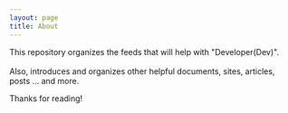 ```yaml
---
layout: page
title: About
---
```


<p class="message">
  This repository organizes the feeds that will help with "Developer(Dev)".
  <br/><br/>
  Also, introduces and organizes other helpful documents, sites, articles, posts ... and more.
</p>

Thanks for reading!
